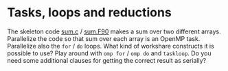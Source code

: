 # Tasks, loops and reductions

The skeleton code [sum.c](sum.c) / [sum.F90](sum.F90) makes a sum over two different arrays.
Parallelize the code so that sum over each array is an OpenMP task. Parallelize also
the `for` / `do` loops. What kind of workshare constructs it is possible to use? Play around with
`omp for` / `omp do` and `taskloop`. Do you need some additional clauses for getting the correct
result as serially? 
